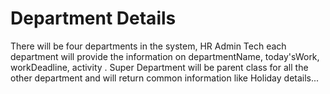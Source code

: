 # Department Details

There will be four departments in the system, HR Admin Tech each department will provide the information on departmentName, today'sWork, workDeadline, activity . Super Department will be parent class for all the other department and will return common information like Holiday details...

